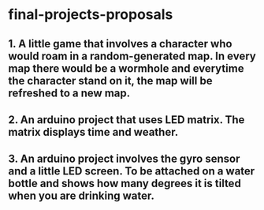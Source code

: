 # final-projects-proposals
## 1. A little game that involves a character who would roam in a random-generated map. In every map there would be a wormhole and everytime the character stand on it, the map will be refreshed to a new map.
## 2. An arduino project that uses LED matrix. The matrix displays time and weather.
## 3. An arduino project involves the gyro sensor and a little LED screen. To be attached on a water bottle and shows how many degrees it is tilted when you are drinking water.
